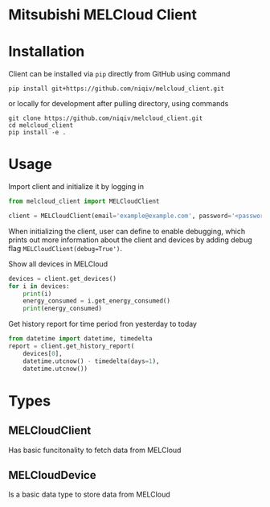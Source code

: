 # Mitsubishi MELCloud Client

# Installation

Client can be installed via `pip` directly from GitHub using command

```
pip install git+https://github.com/niqiv/melcloud_client.git
```

or locally for development after pulling directory, using commands

```
git clone https://github.com/niqiv/melcloud_client.git
cd melcloud_client
pip install -e .
```

# Usage

Import client and initialize it by logging in

```python
from melcloud_client import MELCloudClient

client = MELCloudClient(email='example@example.com', password='<password>')
```

When initializing the client, user can define to enable debugging, which prints out more information about the client and devices by adding debug flag
`MELCloudClient(debug=True')`.

Show all devices in MELCloud

```python
devices = client.get_devices()
for i in devices:
    print(i)
    energy_consumed = i.get_energy_consumed()
    print(energy_consumed)
```

Get history report for time period fron yesterday to today

```python
from datetime import datetime, timedelta
report = client.get_history_report(
    devices[0],
    datetime.utcnow() - timedelta(days=1),
    datetime.utcnow())
```

# Types

## MELCloudClient

Has basic funcitonality to fetch data from MELCloud

## MELCloudDevice

Is a basic data type to store data from MELCloud

